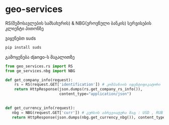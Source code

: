 geo-services
============

RS(შემოსავლების სამსახურის) &amp; NBG(ეროვნული ბანკის) სერვისების კლიენტი პითონზე


ვაყენებთ suds
```python
pip install suds
```

გამოყენება django-ს მაგალითზე 
```python
from geo_services.rs import RS
from ge_services.nbg import NBG

def get_company_info(request):
    rs = RS(request.GET['identification']) # კომპანიის იდენტიფიკატორი
    return HttpResponse(json.dumps(rs.get_company_rs_info()),
                        content_type="application/json")
                        
                        
def get_currency_info(request):
   nbg = NBG(request.GET['curr']) # კურსის აბრევიატურა მაგ : USD , RUB
   return HttpResponse(json.dumps(nbg.get_currency_nbg()), content_type="application/json")

```


